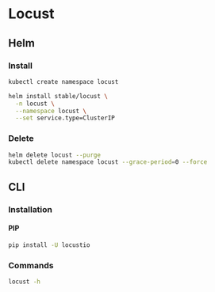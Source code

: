 # Locust

## Helm

### Install

```sh
kubectl create namespace locust
```

```sh
helm install stable/locust \
  -n locust \
  --namespace locust \
  --set service.type=ClusterIP
```

### Delete

```sh
helm delete locust --purge
kubectl delete namespace locust --grace-period=0 --force
```

## CLI

### Installation

#### PIP

```sh
pip install -U locustio
```

### Commands

```sh
locust -h
```
